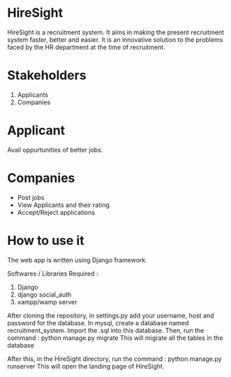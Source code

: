# HireSight
HireSight is a recruitment system. It aims in making the present recruitment system faster, better and easier.
It is an innovative solution to the problems faced by the HR department at the time of recruitment.

# Stakeholders
1. Applicants
2. Companies

# Applicant
Avail oppurtunities of better jobs.

# Companies
 - Post jobs
 - View Applicants and their rating
 - Accept/Reject applications

# How to use it
The web app is written using Django framework.

Softwares / Libraries Required : 
1. Django
2. django social_auth
3. xampp/wamp server

After cloning the repository, in settings.py add your username, host and password for the database.
In mysql, create a database named recruitment_system. Import the .sql into this database.
Then, run the command : python manage.py migrate
This will migrate all the tables in the database

After this, in the HireSight directory, run the command : 
        python manage.py runserver
This will open the landing page of HireSight.
